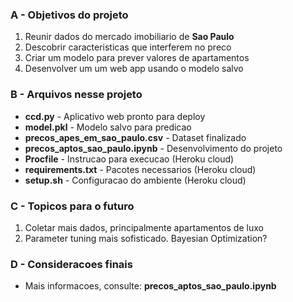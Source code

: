 ### A - Objetivos do projeto

1.   Reunir dados do mercado imobiliario de **Sao Paulo**
2.   Descobrir caracteristicas que interferem no preco
3.   Criar um modelo para prever valores de apartamentos
4.   Desenvolver um um web app usando o modelo salvo 

### B - Arquivos nesse projeto

*   **ccd.py** - Aplicativo web pronto para deploy
*   **model.pkl** - Modelo salvo para predicao
*   **precos_apes_em_sao_paulo.csv** - Dataset finalizado
*   **precos_aptos_sao_paulo.ipynb** - Desenvolvimento do projeto
*   **Procfile** - Instrucao para execucao (Heroku cloud)
*   **requirements.txt** - Pacotes necessarios (Heroku cloud)
*   **setup.sh** - Configuracao do ambiente (Heroku cloud)

### C - Topicos para o futuro

1.   Coletar mais dados, principalmente apartamentos de luxo
2.   Parameter tuning mais sofisticado. Bayesian Optimization?

### D - Consideracoes finais

*   Mais informacoes, consulte: **precos_aptos_sao_paulo.ipynb**
